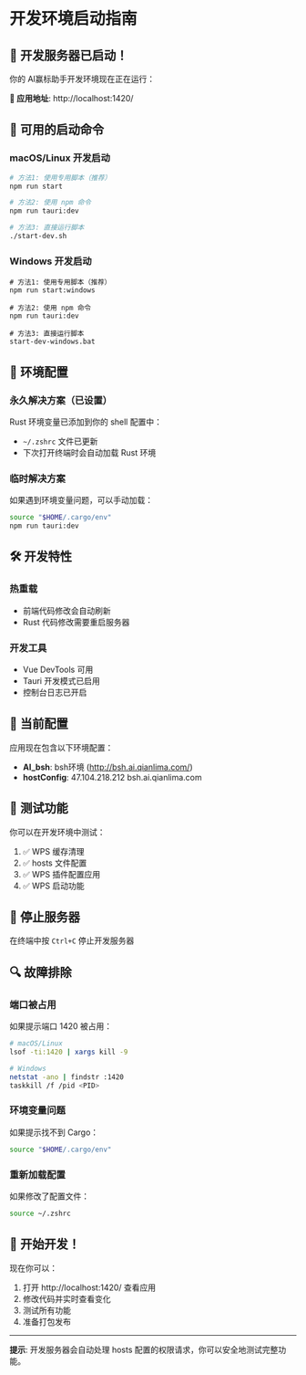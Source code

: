 # 开发环境启动指南

## 🚀 开发服务器已启动！

你的 AI赢标助手开发环境现在正在运行：

**📍 应用地址**: http://localhost:1420/

## 🎯 可用的启动命令

### macOS/Linux 开发启动
```bash
# 方法1: 使用专用脚本（推荐）
npm run start

# 方法2: 使用 npm 命令
npm run tauri:dev

# 方法3: 直接运行脚本
./start-dev.sh
```

### Windows 开发启动
```batch
# 方法1: 使用专用脚本（推荐）
npm run start:windows

# 方法2: 使用 npm 命令
npm run tauri:dev

# 方法3: 直接运行脚本
start-dev-windows.bat
```

## 🔧 环境配置

### 永久解决方案（已设置）
Rust 环境变量已添加到你的 shell 配置中：
- `~/.zshrc` 文件已更新
- 下次打开终端时会自动加载 Rust 环境

### 临时解决方案
如果遇到环境变量问题，可以手动加载：
```bash
source "$HOME/.cargo/env"
npm run tauri:dev
```

## 🛠️ 开发特性

### 热重载
- 前端代码修改会自动刷新
- Rust 代码修改需要重启服务器

### 开发工具
- Vue DevTools 可用
- Tauri 开发模式已启用
- 控制台日志已开启

## 📝 当前配置

应用现在包含以下环境配置：
- **AI_bsh**: bsh环境 (http://bsh.ai.qianlima.com/)
- **hostConfig**: 47.104.218.212 bsh.ai.qianlima.com

## 🎨 测试功能

你可以在开发环境中测试：
1. ✅ WPS 缓存清理
2. ✅ hosts 文件配置
3. ✅ WPS 插件配置应用
4. ✅ WPS 启动功能

## 🛑 停止服务器

在终端中按 `Ctrl+C` 停止开发服务器

## 🔍 故障排除

### 端口被占用
如果提示端口 1420 被占用：
```bash
# macOS/Linux
lsof -ti:1420 | xargs kill -9

# Windows
netstat -ano | findstr :1420
taskkill /f /pid <PID>
```

### 环境变量问题
如果提示找不到 Cargo：
```bash
source "$HOME/.cargo/env"
```

### 重新加载配置
如果修改了配置文件：
```bash
source ~/.zshrc
```

## 🎉 开始开发！

现在你可以：
1. 打开 http://localhost:1420/ 查看应用
2. 修改代码并实时查看变化
3. 测试所有功能
4. 准备打包发布

---

**提示**: 开发服务器会自动处理 hosts 配置的权限请求，你可以安全地测试完整功能。